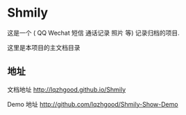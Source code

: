 # Shmily

这是一个 ( QQ Wechat 短信 通话记录 照片 等) 记录归档的项目.

这里是本项目的主文档目录

## 地址

文档地址 http://lqzhgood.github.io/Shmily

Demo 地址 http://github.com/lqzhgood/Shmily-Show-Demo
